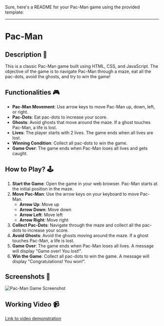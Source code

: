 Sure, here's a README for your Pac-Man game using the provided template:

---

# Pac-Man

## Description 📃
This is a classic Pac-Man game built using HTML, CSS, and JavaScript. The objective of the game is to navigate Pac-Man through a maze, eat all the pac-dots, avoid the ghosts, and try to win the game!

## Functionalities 🎮
- **Pac-Man Movement**: Use arrow keys to move Pac-Man up, down, left, or right.
- **Pac-Dots**: Eat pac-dots to increase your score.
- **Ghosts**: Avoid ghosts that move around the maze. If a ghost touches Pac-Man, a life is lost.
- **Lives**: The player starts with 2 lives. The game ends when all lives are lost.
- **Winning Condition**: Collect all pac-dots to win the game.
- **Game Over**: The game ends when Pac-Man loses all lives and gets caught.

## How to Play? 🕹️
1. **Start the Game**: Open the game in your web browser. Pac-Man starts at the initial position in the maze.
2. **Move Pac-Man**: Use the arrow keys on your keyboard to move Pac-Man.
   - **Arrow Up**: Move up
   - **Arrow Down**: Move down
   - **Arrow Left**: Move left
   - **Arrow Right**: Move right
3. **Collect Pac-Dots**: Navigate through the maze and collect all the pac-dots to increase your score.
4. **Avoid Ghosts**: Avoid the ghosts moving around the maze. If a ghost touches Pac-Man, a life is lost.
5. **Game Over**: The game ends when Pac-Man loses all lives. A message will display "Game over! You lost!".
6. **Win the Game**: Collect all pac-dots to win the game. A message will display "Congratulations! You won!".

## Screenshots 📸
![Pac-Man Game Screenshot](path-to-screenshot.png)

## Working Video 📹
[Link to video demonstration](path-to-video.mp4)
